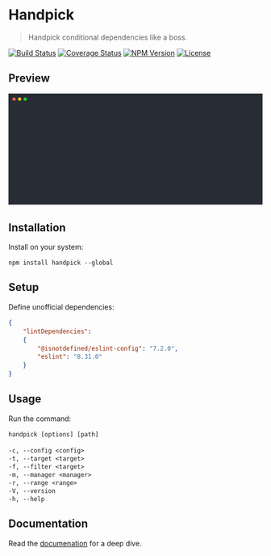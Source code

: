 Handpick
========

> Handpick conditional dependencies like a boss.

[![Build Status](https://img.shields.io/github/actions/workflow/status/henryruhs/handpick/ci.yml.svg?branch=master)](https://github.com/henryruhs/handpick/actions?query=workflow:ci)
[![Coverage Status](https://coveralls.io/repos/github/henryruhs/handpick/badge.svg)](https://coveralls.io/github/henryruhs/handpick)
[![NPM Version](https://img.shields.io/npm/v/handpick.svg)](https://npmjs.com/package/handpick)
[![License](https://img.shields.io/npm/l/handpick.svg)](https://npmjs.com/package/handpick)


Preview
-------

![Terminal Session](https://raw.githubusercontent.com/henryruhs/handpick/master/.github/terminal-session.svg?sanitize=true)


Installation
------------

Install on your system:

```
npm install handpick --global
```


Setup
-----

Define unofficial dependencies:

```json
{
	"lintDependencies":
	{
		"@isnotdefined/eslint-config": "7.2.0",
		"eslint": "8.31.0"
	}
}
```


Usage
-----

Run the command:

```
handpick [options] [path]

-c, --config <config>
-t, --target <target>
-f, --filter <target>
-m, --manager <manager>
-r, --range <range>
-V, --version
-h, --help
```


Documentation
-------------

Read the [documenation](https://henryruhs.gitbook.io/handpick) for a deep dive.
